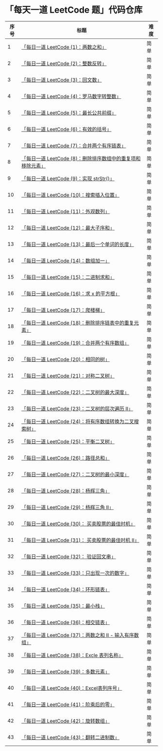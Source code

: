 # 「每天一道 LeetCode 题」代码仓库

| 序号 | 标题                                                         | 难度 |
| ---- | ------------------------------------------------------------ | ---- |
| 1    | [「每日一道 LeetCode (1)：两数之和」](https://mp.weixin.qq.com/s/hSJxuYhPwwABU5w6mFgHpw) | 简单 |
| 2    | [「每日一道 LeetCode (2)：整数反转」](https://mp.weixin.qq.com/s/asHryDCPO9R9nNw5zu8vgQ) | 简单 |
| 3    | [「每日一道 LeetCode (3)：回文数」](https://mp.weixin.qq.com/s/qD7ofy5aQScK3491NymONQ) | 简单 |
| 4    | [「每日一道 LeetCode (4)：罗马数字转整数」](https://mp.weixin.qq.com/s/m3i_8rNPHGU6JDHgUaFAig) | 简单 |
| 5    | [「每日一道 LeetCode (5)：最长公共前缀」](https://mp.weixin.qq.com/s/YoOqcDmMnisRTAXAWwqk0g) | 简单 |
| 6    | [「每日一道 LeetCode (6)：有效的括号」](https://mp.weixin.qq.com/s/9bvZzDCNRkA27x-jt5Ah6A) | 简单 |
| 7    | [「每日一道 LeetCode (7)：合并两个有序链表」](https://mp.weixin.qq.com/s/Ots5THD4nT_UBdVi_caEDw) | 简单 |
| 8    | [「每日一道 LeetCode (8)：删除排序数组中的重复项和移除元素」](https://mp.weixin.qq.com/s/7F71F6JI2T3qiXxJ7Eh9nQ) | 简单 |
| 9    | [「每日一道 LeetCode (9)：实现 strStr()」](https://mp.weixin.qq.com/s/Lb59dgHcLSNvDfsjwhvoCw) | 简单 |
| 10   | [「每日一道 LeetCode (10)：搜索插入位置」](https://mp.weixin.qq.com/s/awKYb2OGU2HCZOajKuhPWQ) | 简单 |
| 11   | [「每日一道 LeetCode (11)：外观数列」](https://mp.weixin.qq.com/s/CZUBS31jSP6mJGJhp2VmLw) | 简单 |
| 12   | [「每日一道 LeetCode (12)：最大子序和」](https://mp.weixin.qq.com/s/FMUPEkpeW7g9ROSVHPhR7Q) | 简单 |
| 13   | [「每日一道 LeetCode (13)：最后一个单词的长度」](https://mp.weixin.qq.com/s/Dl5INPs78OKwV2P1jbTgYg) | 简单 |
| 14   | [「每日一道 LeetCode (14)：数组加一」](https://mp.weixin.qq.com/s/pFmip3Tun6r7-p6Qbhf6Hw) | 简单 |
| 15   | [「每日一道 LeetCode (15)：二进制求和」](https://mp.weixin.qq.com/s/IbkVXRiNmo2mOVQqBDbQsg) | 简单 |
| 16   | [「每日一道 LeetCode (16)：求 x 的平方根」](https://mp.weixin.qq.com/s/Cl2qaWfR11i3lyIJh6FsTA) | 简单 |
| 17   | [「每日一道 LeetCode (17)：爬楼梯」](https://mp.weixin.qq.com/s/65PRaJAQx2IR5toFZgEUzQ) | 简单 |
| 18   | [「每日一道 LeetCode (18)：删除排序链表中的重复元素」](https://mp.weixin.qq.com/s/wcJvS9Jt3kEfHrsPgCfqYg) | 简单 |
| 19   | [「每日一道 LeetCode (19)：合并两个有序数组」](https://mp.weixin.qq.com/s/gWit2Yz9roTMbG6K6-dmmQ) | 简单 |
| 20   | [「每日一道 LeetCode (20)：相同的树」](https://mp.weixin.qq.com/s/PP1mOOxFwvANLmkYio65OQ) | 简单 |
| 21   | [「每日一道 LeetCode (21)：对称二叉树」](https://www.geekdigging.com/2020/08/16/3100580891/) | 简单 |
| 22   | [「每日一道 LeetCode (22)：二叉树的最大深度」](https://mp.weixin.qq.com/s/g6DB5VFlJKqe_rGUzx6ilA) | 简单 |
| 23   | [「每日一道 LeetCode (23)：二叉树的层次遍历 II」](https://mp.weixin.qq.com/s/tUpK9U-zufz9MarifCdq2w) | 简单 |
| 24   | [「每日一道 LeetCode (24)：将有序数组转换为二叉搜索树」](https://mp.weixin.qq.com/s/l6fchZdGdsyFy9L-Q4229g) | 简单 |
| 25   | [「每日一道 LeetCode (25)：平衡二叉树」](https://mp.weixin.qq.com/s/c-6_BuGda5Nl4m484rJydQ) | 简单 |
| 26   | [「每日一道 LeetCode (26)：路径总和」](https://mp.weixin.qq.com/s/vPi032mqnVyZU0R_QYLKvg) | 简单 |
| 27   | [「每日一道 LeetCode (27)：二叉树的最小深度」](https://mp.weixin.qq.com/s/FKEVoM3ZPeUTlyH_TQAB8A) | 简单 |
| 28   | [「每日一道 LeetCode (28)：杨辉三角」](https://mp.weixin.qq.com/s/Uq33_JD6vItL8mceJPBwhg) | 简单 |
| 29   | [「每日一道 LeetCode (29)：杨辉三角 II」](https://mp.weixin.qq.com/s/Wm1Vj0Llu5E6HMAxn1NQ3A) | 简单 |
| 30   | [「每日一道 LeetCode (30)： 买卖股票的最佳时机」](https://mp.weixin.qq.com/s/hwWr26NBOm_RvyRHbJXLaw) | 简单 |
| 31   | [「每日一道 LeetCode (31)： 买卖股票的最佳时机 II」](https://mp.weixin.qq.com/s/GVYjUydAPdhWJLpY70-AsQ) | 简单 |
| 32   | [「每日一道 LeetCode (32)： 验证回文串」](https://mp.weixin.qq.com/s/vh0hkyBG4ZBeITKXUX3FZQ) | 简单 |
| 33   | [「每日一道 LeetCode (33)：只出现一次的数字」](https://mp.weixin.qq.com/s/gzWylm642CrLuX3tSpahrQ) | 简单 |
| 34   | [「每日一道 LeetCode (34)：环形链表」](https://www.geekdigging.com/2020/08/28/5496003117/) | 简单 |
| 35   | [「每日一道 LeetCode (35)：最小栈」](https://mp.weixin.qq.com/s/BZ8DGsSGPVdsZ-FnGbD-Qw) | 简单 |
| 36   | [「每日一道 LeetCode (36)：相交链表」]() | 简单 |
| 37   | [「每日一道 LeetCode (37)：两数之和 II - 输入有序数组」](https://mp.weixin.qq.com/s/sCm29irh-av4L3Ay2rUltw) | 简单 |
| 38   | [「每日一道 LeetCode (38)：Excle 表列名称」](https://mp.weixin.qq.com/s/kDRuYtlOxZsJVb47Q_3Syw) | 简单 |
| 39   | [「每日一道 LeetCode (39)：多数元素」](https://mp.weixin.qq.com/s/7rH2S1nuy-yvXK8yA1QOQg) | 简单 |
| 40   | [「每日一道 LeetCode (40)：Excel表列序号」](https://mp.weixin.qq.com/s/k088EK9xfahWvTvnTTQ-Nw) | 简单 |
| 41   | [「每日一道 LeetCode (41)：阶乘后的零」](https://mp.weixin.qq.com/s/KN5xbCZzLywSU3wDrnbp4w) | 简单 |
| 42   | [「每日一道 LeetCode (42)：旋转数组」](https://mp.weixin.qq.com/s/qjwTrOFQK0Gyf1CqFpWNag) | 简单 |
| 43   | [「每日一道 LeetCode (43)：翻转二进制数」](https://mp.weixin.qq.com/s/5oD6Vb1he5yonjIxjAogUw) | 简单 |

